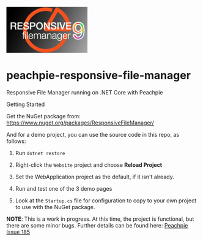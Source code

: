![Peachpie Responsive File Manager](https://github.com/gordon-matt/peachpie-responsive-file-manager/raw/master/Misc/logo.png)

# peachpie-responsive-file-manager
Responsive File Manager running on .NET Core with Peachpie

Getting Started

Get the NuGet package from: https://www.nuget.org/packages/ResponsiveFileManager/

And for a demo project, you can use the source code in this repo, as follows:

1. Run `dotnet restore`

2. Right-click the `Website` project and choose **Reload Project**

3. Set the WebApplication project as the default, if it isn't already.

4. Run and test one of the 3 demo pages

5. Look at the `Startup.cs` file for configuration to copy to your own project to use with the NuGet package.

**NOTE**: This is a work in progress. At this time, the project is functional, but there are some minor bugs. Further details can be found here: [Peachpie Issue 185](https://github.com/peachpiecompiler/peachpie/issues/185)
